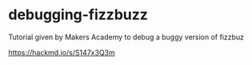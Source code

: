 # debugging-fizzbuzz
Tutorial given by Makers Academy to debug a buggy version of fizzbuz

https://hackmd.io/s/S147x3Q3m
